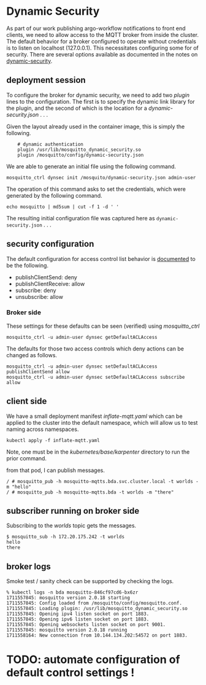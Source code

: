 # Dynamic Security

As part of our work publishing argo-workflow notifications to front end clients, we need to allow access to the MQTT broker from inside the cluster. The default behavior for a broker configured to operate without credentials is to listen on localhost (127.0.0.1). This necessitates configuring some for of security.  There are several options available as documented in the notes on [dynamic-security](https://mosquitto.org/documentation/dynamic-security/).

## deployment session

To configure the broker for dynamic security, we need to add two *plugin* lines to the configuration. The first is to specify the dynamic link library for the plugin, and the second of which is the location for a *dynamic-security.json* . . . 

Given the layout already used in the container image, this is simply the following.

```
    # dynamic authentication
    plugin /usr/lib/mosquitto_dynamic_security.so
    plugin /mosquitto/config/dynamic-security.json
```

We are able to generate an initial file using the following command.

```
mosquitto_ctrl dynsec init /mosquito/dynamic-security.json admin-user
```

The operation of this command asks to set the credentials, which were generated by the following command.

```
echo mosquitto | md5sum | cut -f 1 -d ' '
```

The resulting initial configuration file was captured here as `dynamic-security.json` . . . 

## security configuration

The default configuration for access control list behavior is [documented](https://mosquitto.org/documentation/dynamic-security/) to be the following.

* publishClientSend: deny
* publishClientReceive: allow
* subscribe: deny
* unsubscribe: allow

### Broker side

These settings for these defaults can be seen (verified) using *mosquitto_ctrl* 
```
mosquitto_ctrl -u admin-user dynsec getDefaultACLAccess 
```
The defaults for those two access controls which deny actions can be changed as follows.  
```
mosquitto_ctrl -u admin-user dynsec setDefaultACLAccess publishClientSend allow
mosquitto_ctrl -u admin-user dynsec setDefaultACLAccess subscribe allow
```

## client side

We have a small deployment manifest *inflate-mqtt.yaml* which can be applied to the cluster into the default namespace, which will allow us to test naming across namespaces.
```
kubectl apply -f inflate-mqtt.yaml
```
Note, one must be in the *kubernetes/base/karpenter* directory to run the prior command.

from that pod, I can publish messages.
```
/ # mosquitto_pub -h mosquitto-mqtts.bda.svc.cluster.local -t worlds -m "hello"
/ # mosquitto_pub -h mosquitto-mqtts.bda -t worlds -m "there"
```

## subscriber running on broker side

Subscribing to the *worlds* topic gets the messages.

```
$ mosquitto_sub -h 172.20.175.242 -t worlds
hello
there
```

## broker logs

Smoke test / sanity check can be supported by checking the logs.

```
% kubectl logs -n bda mosquitto-846cf97cd6-bx6zr 
1711557845: mosquitto version 2.0.18 starting
1711557845: Config loaded from /mosquitto/config/mosquitto.conf.
1711557845: Loading plugin: /usr/lib/mosquitto_dynamic_security.so
1711557845: Opening ipv4 listen socket on port 1883.
1711557845: Opening ipv6 listen socket on port 1883.
1711557845: Opening websockets listen socket on port 9001.
1711557845: mosquitto version 2.0.18 running
1711558164: New connection from 10.144.134.202:54572 on port 1883.
```

# TODO: automate configuration of default control settings !